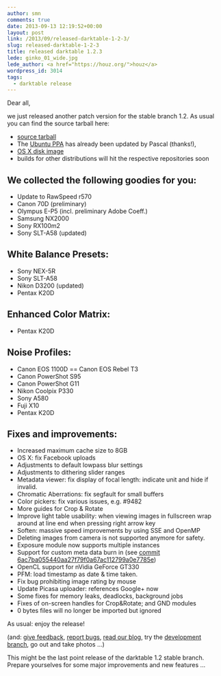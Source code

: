 ```yaml
---
author: smn
comments: true
date: 2013-09-13 12:19:52+00:00
layout: post
link: /2013/09/released-darktable-1-2-3/
slug: released-darktable-1-2-3
title: released darktable 1.2.3
lede: ginko_01_wide.jpg
lede_author: <a href="https://houz.org/">houz</a>
wordpress_id: 3014
tags:
  - darktable release
---
```

Dear all,

we just released another patch version for the stable branch 1.2. As usual you can find the source tarball here:

* [source tarball](https://sourceforge.net/projects/darktable/files/darktable/1.2/darktable-1.2.3.tar.xz/download)
* The [Ubuntu PPA](https://launchpad.net/~pmjdebruijn/+archive/darktable-release) has already been updated by Pascal (thanks!),
* [OS X disk image](https://sourceforge.net/projects/darktable/files/darktable/1.2/darktable-1.2.3.dmg/download)
* builds for other distributions will hit the respective repositories soon

## We collected the following goodies for you:

* Update to RawSpeed r570
* Canon 70D (preliminary)
* Olympus E-P5 (incl. preliminary Adobe Coeff.)
* Samsung NX2000
* Sony RX100m2
* Sony SLT-A58 (updated)

## White Balance Presets:

* Sony NEX-5R
* Sony SLT-A58
* Nikon D3200 (updated)
* Pentax K20D

## Enhanced Color Matrix:

* Pentax K20D

## Noise Profiles:

* Canon EOS 1100D == Canon EOS Rebel T3
* Canon PowerShot S95
* Canon PowerShot G11
* Nikon Coolpix P330
* Sony A580
* Fuji X10
* Pentax K20D

## Fixes and improvements:

* Increased maximum cache size to 8GB
* OS X: fix Facebook uploads
* Adjustments to default lowpass blur settings
* Adjustments to dithering slider ranges
* Metadata viewer: fix display of focal length: indicate unit and hide if invalid.
* Chromatic Aberrations: fix segfault for small buffers
* Color pickers: fix various issues, e.g. #9482
* More guides for Crop & Rotate
* Improve light table usability: when viewing images in fullscreen wrap around at line end when pressing right arrow key
* Soften: massive speed improvements by using SSE and OpenMP
* Deleting images from camera is not supported anymore for safety.
* Exposure module now supports multiple instances
* Support for custom meta data burn in (see [commit 6ac7ba055440aa27f79f0a67ac112799a0e7785e](https://github.com/darktable-org/darktable/commit/6ac7ba055440aa27f79f0a67ac112799a0e7785e))
* OpenCL support for nVidia GeForce GT330
* PFM: load timestamp as date & time taken.
* Fix bug prohibiting image rating by mouse
* Update Picasa uploader: references Google+ now
* Some fixes for memory leaks, deadlocks, background jobs
* Fixes of on-screen handles for Crop&Rotate; and GND modules
* 0 bytes files will no longer be imported but ignored

As usual: enjoy the release!

(and: [give feedback](/contact/), [report bugs](https://darktable.org/redmine/projects/darktable/issues), [read our blog](/blog/), try the [development branch](https://github.com/darktable-org/darktable/commits/master), go out and take photos ...)

This might be the last point release of the darktable 1.2 stable branch. Prepare yourselves for some major improvements and new features ...
